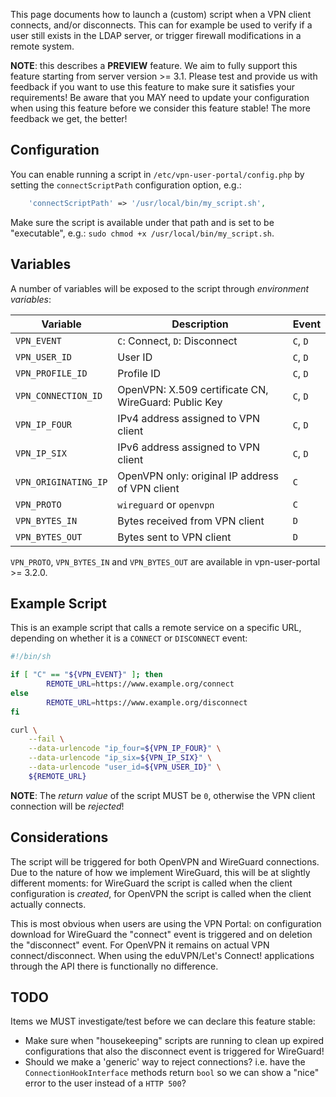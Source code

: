 This page documents how to launch a (custom) script when a VPN client connects, 
and/or disconnects. This can for example be used to verify if a user still 
exists in the LDAP server, or trigger firewall modifications in a remote 
system.

**NOTE**: this describes a **PREVIEW** feature. We aim to fully support this 
feature starting from server version >= 3.1. Please test and provide us with 
feedback if you want to use this feature to make sure it satisfies your 
requirements! Be aware that you MAY need to update your configuration when 
using this feature before we consider this feature stable! The more feedback we 
get, the better!

## Configuration

You can enable running a script in `/etc/vpn-user-portal/config.php` by setting
the `connectScriptPath` configuration option, e.g.:

```php
    'connectScriptPath' => '/usr/local/bin/my_script.sh',
```

Make sure the script is available under that path and is set to be 
"executable", e.g.: `sudo chmod +x /usr/local/bin/my_script.sh`.

## Variables

A number of variables will be exposed to the script through 
_environment variables_:

| Variable             | Description                                          | Event    | 
| -------------------- | ---------------------------------------------------- | -------- |
| `VPN_EVENT`          | `C`: Connect, `D`: Disconnect                        | `C`, `D` |
| `VPN_USER_ID`        | User ID                                              | `C`, `D` |
| `VPN_PROFILE_ID`     | Profile ID                                           | `C`, `D` |
| `VPN_CONNECTION_ID`  | OpenVPN: X.509 certificate CN, WireGuard: Public Key | `C`, `D` |
| `VPN_IP_FOUR`        | IPv4 address assigned to VPN client                  | `C`, `D` |
| `VPN_IP_SIX`         | IPv6 address assigned to VPN client                  | `C`, `D` |
| `VPN_ORIGINATING_IP` | OpenVPN only: original IP address of VPN client      | `C`      |
| `VPN_PROTO`          | `wireguard` or `openvpn`                             | `C`      |
| `VPN_BYTES_IN`       | Bytes received from VPN client                       | `D`      |
| `VPN_BYTES_OUT`      | Bytes sent to VPN client                             | `D`      |

`VPN_PROTO`, `VPN_BYTES_IN` and `VPN_BYTES_OUT` are available in 
vpn-user-portal >= 3.2.0.

## Example Script

This is an example script that calls a remote service on a specific URL, 
depending on whether it is a `CONNECT` or `DISCONNECT` event:

```bash
#!/bin/sh

if [ "C" == "${VPN_EVENT}" ]; then
        REMOTE_URL=https://www.example.org/connect
else
        REMOTE_URL=https://www.example.org/disconnect
fi

curl \
    --fail \
    --data-urlencode "ip_four=${VPN_IP_FOUR}" \
    --data-urlencode "ip_six=${VPN_IP_SIX}" \
    --data-urlencode "user_id=${VPN_USER_ID}" \
    ${REMOTE_URL}
```

**NOTE**: The _return value_ of the script MUST be `0`, otherwise the VPN 
client connection will be _rejected_!

## Considerations

The script will be triggered for both OpenVPN and WireGuard connections. Due to 
the nature of how we implement WireGuard, this will be at slightly different
moments: for WireGuard the script is called when the client configuration is
_created_, for OpenVPN the script is called when the client actually connects.

This is most obvious when users are using the VPN Portal: on configuration 
download for WireGuard the "connect" event is triggered and on deletion the 
"disconnect" event. For OpenVPN it remains on actual VPN connect/disconnect. 
When using the eduVPN/Let's Connect! applications through the API there is 
functionally no difference.

## TODO

Items we MUST investigate/test before we can declare this feature stable:

* Make sure when "housekeeping" scripts are running to clean up expired 
  configurations that also the disconnect event is triggered for WireGuard!
* Should we make a 'generic' way to reject connections? i.e. have the 
  `ConnectionHookInterface` methods return `bool` so we can show a "nice" error 
  to the user instead of a `HTTP 500`?
